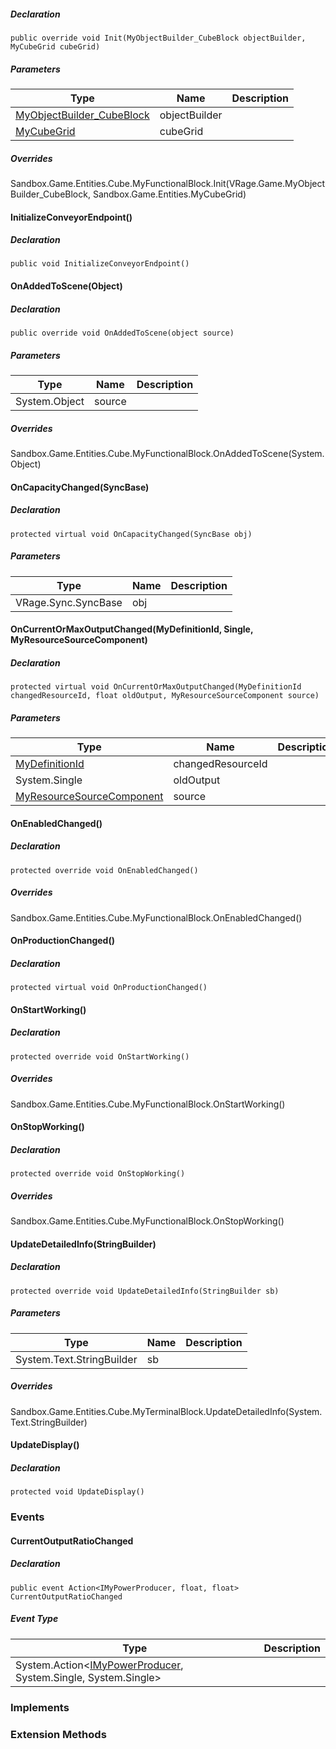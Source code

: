 
##### Declaration

```
public override void Init(MyObjectBuilder_CubeBlock objectBuilder, MyCubeGrid cubeGrid)
```

##### Parameters

| Type | Name | Description |
| --- | --- | --- |
| [MyObjectBuilder\_CubeBlock](https://keensoftwarehouse.github.io/SpaceEngineersModAPI/api/VRage.Game.MyObjectBuilder_CubeBlock.html) | objectBuilder |     |
| [MyCubeGrid](https://keensoftwarehouse.github.io/SpaceEngineersModAPI/api/Sandbox.Game.Entities.MyCubeGrid.html) | cubeGrid |     |

##### Overrides

Sandbox.Game.Entities.Cube.MyFunctionalBlock.Init(VRage.Game.MyObjectBuilder\_CubeBlock, Sandbox.Game.Entities.MyCubeGrid)

#### InitializeConveyorEndpoint()

##### Declaration

```
public void InitializeConveyorEndpoint()
```

#### OnAddedToScene(Object)

##### Declaration

```
public override void OnAddedToScene(object source)
```

##### Parameters

| Type | Name | Description |
| --- | --- | --- |
| System.Object | source |     |

##### Overrides

Sandbox.Game.Entities.Cube.MyFunctionalBlock.OnAddedToScene(System.Object)

#### OnCapacityChanged(SyncBase)

##### Declaration

```
protected virtual void OnCapacityChanged(SyncBase obj)
```

##### Parameters

| Type | Name | Description |
| --- | --- | --- |
| VRage.Sync.SyncBase | obj |     |

#### OnCurrentOrMaxOutputChanged(MyDefinitionId, Single, MyResourceSourceComponent)

##### Declaration

```
protected virtual void OnCurrentOrMaxOutputChanged(MyDefinitionId changedResourceId, float oldOutput, MyResourceSourceComponent source)
```

##### Parameters

| Type | Name | Description |
| --- | --- | --- |
| [MyDefinitionId](https://keensoftwarehouse.github.io/SpaceEngineersModAPI/api/VRage.Game.MyDefinitionId.html) | changedResourceId |     |
| System.Single | oldOutput |     |
| [MyResourceSourceComponent](https://keensoftwarehouse.github.io/SpaceEngineersModAPI/api/Sandbox.Game.EntityComponents.MyResourceSourceComponent.html) | source |     |

#### OnEnabledChanged()

##### Declaration

```
protected override void OnEnabledChanged()
```

##### Overrides

Sandbox.Game.Entities.Cube.MyFunctionalBlock.OnEnabledChanged()

#### OnProductionChanged()

##### Declaration

```
protected virtual void OnProductionChanged()
```

#### OnStartWorking()

##### Declaration

```
protected override void OnStartWorking()
```

##### Overrides

Sandbox.Game.Entities.Cube.MyFunctionalBlock.OnStartWorking()

#### OnStopWorking()

##### Declaration

```
protected override void OnStopWorking()
```

##### Overrides

Sandbox.Game.Entities.Cube.MyFunctionalBlock.OnStopWorking()

#### UpdateDetailedInfo(StringBuilder)

##### Declaration

```
protected override void UpdateDetailedInfo(StringBuilder sb)
```

##### Parameters

| Type | Name | Description |
| --- | --- | --- |
| System.Text.StringBuilder | sb  |     |

##### Overrides

Sandbox.Game.Entities.Cube.MyTerminalBlock.UpdateDetailedInfo(System.Text.StringBuilder)

#### UpdateDisplay()

##### Declaration

```
protected void UpdateDisplay()
```

### Events

#### CurrentOutputRatioChanged

##### Declaration

```
public event Action<IMyPowerProducer, float, float> CurrentOutputRatioChanged
```

##### Event Type

| Type | Description |
| --- | --- |
| System.Action<[IMyPowerProducer](https://keensoftwarehouse.github.io/SpaceEngineersModAPI/api/Sandbox.ModAPI.IMyPowerProducer.html), System.Single, System.Single\> |     |

### Implements

### Extension Methods